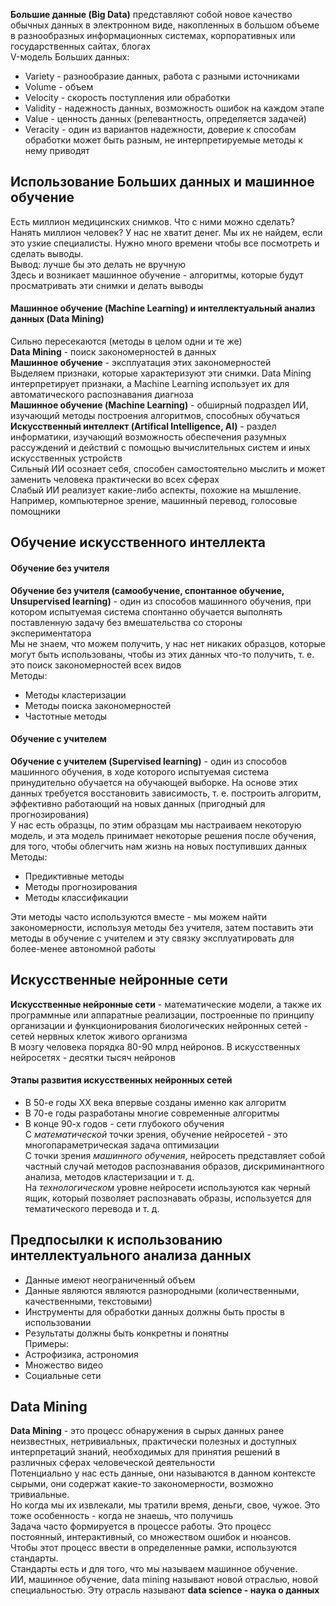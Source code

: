 **Большие данные (Big Data)** представляют собой новое качество обычных данных в электронном виде, накопленных в большом объеме в разнообразных информационных системах, корпоративных или государственных сайтах, блогах  
V-модель Больших данных:
- Variety - разнообразие данных, работа с разными источниками
- Volume - объем
- Velocity - скорость поступления или обработки
- Validity - надежность данных, возможность ошибок на каждом этапе
- Value - ценность данных (релевантность, определяется задачей)
- Veracity - один из вариантов надежности, доверие к способам обработки может быть разным, не интерпретируемые методы к нему приводят 
## Использование Больших данных и машинное обучение
Есть миллион медицинских снимков. Что с ними можно сделать?  
Нанять миллион человек? У нас не хватит денег. Мы их не найдем, если это узкие специалисты. Нужно много времени чтобы все посмотреть и сделать выводы.  
Вывод: лучше бы это делать не вручную  
Здесь и возникает машинное обучение - алгоритмы, которые будут просматривать эти снимки и делать выводы
#### Машинное обучение (Machine Learning) и интеллектуальный анализ данных (Data Mining)
Сильно пересекаются (методы в целом одни и те же)  
**Data Mining** - поиск закономерностей в данных  
**Машинное обучение** - эксплуатация этих закономерностей  
Выделяем признаки, которые характеризуют эти снимки. Data Mining интерпретирует признаки, а Machine Learning использует их для автоматического распознавания диагноза  
**Машинное обучение (Machine Learning)** - обширный подраздел ИИ, изучающий методы построения алгоритмов, способных обучаться  
**Искусственный интеллект (Artifical Intelligence, AI)** - раздел информатики, изучающий возможность обеспечения разумных рассуждений и действий с помощью вычислительных систем и иных искусственных устройств  
Сильный ИИ осознает себя, способен самостоятельно мыслить и может заменить человека практически во всех сферах  
Слабый ИИ реализует какие-либо аспекты, похожие на мышление. Например, компьютерное зрение, машинный перевод, голосовые помощники  
## Обучение искусственного интеллекта
#### Обучение без учителя
**Обучение без учителя (самообучение, спонтанное обучение, Unsupervised learning)** - один из способов машинного обучения, при котором испытуемая система спонтанно обучается выполнять поставленную задачу без вмешательства со стороны экспериментатора  
Мы не знаем, что можем получить, у нас нет никаких образцов, которые могут быть использованы, чтобы из этих данных что-то получить, т. е. это поиск закономерностей всех видов  
Методы:
- Методы кластеризации
- Методы поиска закономерностей
- Частотные методы
#### Обучение с учителем
**Обучение с учителем (Supervised learning)** - один из способов машинного обучения, в ходе которого испытуемая система принудительно обучается на обучающей выборке. На основе этих данных требуется восстановить зависимость, т. е. построить алгоритм, эффективно работающий на новых данных (пригодный для прогнозирования)  
У нас есть образцы, по этим образцам мы настраиваем некоторую модель, и эта модель принимает некоторые решения после обучения, для того, чтобы облегчить нам жизнь на новых поступивших данных  
Методы:
- Предиктивные методы
- Методы прогнозирования
- Методы классификации

Эти методы часто используются вместе - мы можем найти закономерности, используя методы без учителя, затем поставить эти методы в обучение с учителем и эту связку эксплуатировать для более-менее автономной работы
## Искусственные нейронные сети
**Искусственные нейронные сети** - математические модели, а также их программные или аппаратные реализации, построенные по принципу организации и функционирования биологических нейронных сетей - сетей нервных клеток живого организма  
В мозгу человека порядка 80-90 млрд нейронов. В искусственных нейросетях - десятки тысяч нейронов
#### Этапы развития искусственных нейронных сетей
- В 50-е годы XX века впервые созданы именно как алгоритм
- В 70-е годы разработаны многие современные алгоритмы
- В конце 90-х годов - сети глубокого обучения  
С *математической* точки зрения, обучение нейросетей - это многопараметрическая задача оптимизации  
С точки зрения *машинного обучения*, нейросеть представляет собой частный случай методов распознавания образов, дискриминантного анализа, методов кластеризации и т. д.  
На *технологическом* уровне нейросети используются как черный ящик, который позволяет распознавать образы, используется для тематического перевода и т. д.
## Предпосылки к использованию интеллектуального анализа данных
- Данные имеют неограниченный объем
- Данные являются являются разнородными (количественными, качественными, текстовыми)
- Инструменты для обработки данных должны быть просты в использовании
- Результаты должны быть конкретны и понятны  
Примеры:
- Астрофизика, астрономия
- Множество видео
- Социальные сети
## Data Mining
**Data Mining** - это процесс обнаружения в сырых данных ранее неизвестных, нетривиальных, практически полезных и доступных интерпретаций знаний, необходимых для принятия решений в различных сферах человеческой деятельности  
Потенциально у нас есть данные, они называются в данном контексте сырыми, они содержат какие-то закономерности, возможно тривиальные.  
Но когда мы их извлекали, мы тратили время, деньги, свое, чужое. Это тоже особенность - когда не знаешь, что получишь  
Задача часто формируется в процессе работы. Это процесс постоянный, интерактивный, со множеством ошибок и нюансов.  
Чтобы этот процесс ввести в определенные рамки, используются стандарты.  
Стандарты есть и для того, что мы называем машинное обучение.  
ИИ, машинное обучение, data mining называют новой отраслью, новой специальностью. Эту отрасль называют **data science - наука о данных**